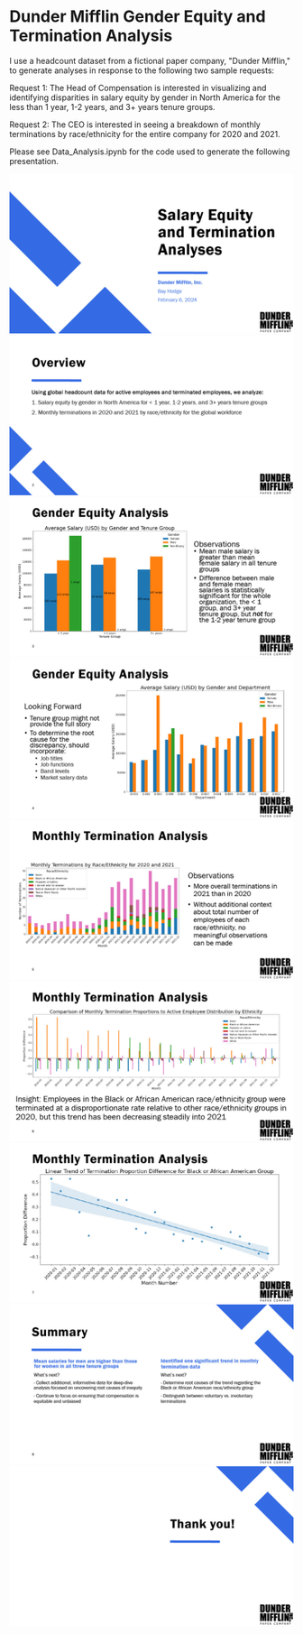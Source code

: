 # Dunder Mifflin Gender Equity and Termination Analysis

I use a headcount dataset from a fictional paper company, "Dunder Mifflin," to generate analyses in response to the following two sample requests:

Request 1: The Head of Compensation is interested in visualizing and identifying disparities in salary equity by gender in North America for the less than 1 year, 1-2 years, and 3+ years tenure groups.

Request 2: The CEO is interested in seeing a breakdown of monthly terminations by race/ethnicity for the entire company for 2020 and 2021.

Please see Data_Analysis.ipynb for the code used to generate the following presentation.

![Slide 1](slides/slide1.jpg)
![Slide 2](slides/slide2.jpg)
![Slide 3](slides/slide3.jpg)
![Slide 4](slides/slide4.jpg)
![Slide 5](slides/slide5.jpg)
![Slide 6](slides/slide6.jpg)
![Slide 7](slides/slide7.jpg)
![Slide 8](slides/slide8.jpg)
![Slide 9](slides/slide9.jpg)
